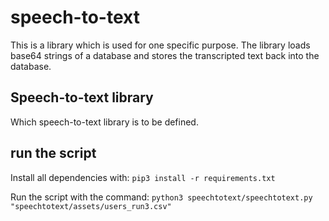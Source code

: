 # speech-to-text
This is a library which is used for one specific purpose. The library loads base64 strings of a database and stores the transcripted text back into the database.

## Speech-to-text library
Which speech-to-text library is to be defined.

## run the script
Install all dependencies with:
`pip3 install -r requirements.txt`


Run the script with the command:
`python3 speechtotext/speechtotext.py "speechtotext/assets/users_run3.csv"`
